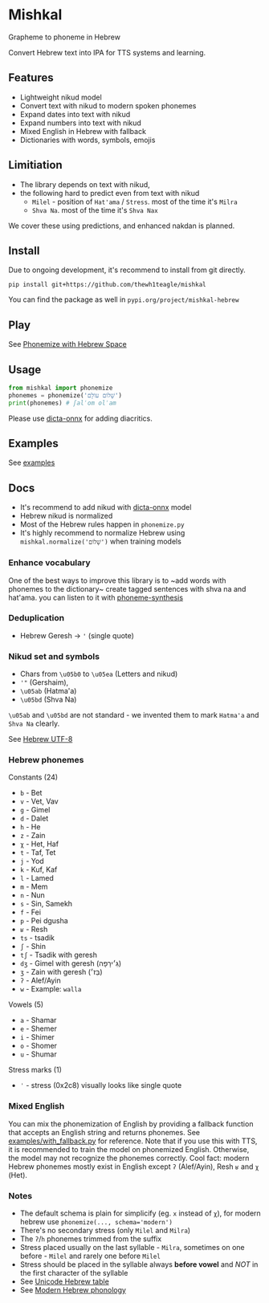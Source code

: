# Mishkal

Grapheme to phoneme in Hebrew

Convert Hebrew text into IPA for TTS systems and learning.

## Features

- Lightweight nikud model
- Convert text with nikud to modern spoken phonemes
- Expand dates into text with nikud
- Expand numbers into text with nikud
- Mixed English in Hebrew with fallback
- Dictionaries with words, symbols, emojis

## Limitiation

- The library depends on text with nikud,
- the following hard to predict even from text with nikud
  - `Milel` - 
      position of `Hat'ama` / `Stress`. 
      most of the time it's `Milra`
  - `Shva Na`. most of the time it's `Shva Nax`


We cover these using predictions, and enhanced nakdan is planned.

## Install

Due to ongoing development, it's recommend to install from git directly.

```console
pip install git+https://github.com/thewh1teagle/mishkal
```

You can find the package as well in `pypi.org/project/mishkal-hebrew`

## Play

See [Phonemize with Hebrew Space](https://huggingface.co/spaces/thewh1teagle/phonemize-in-hebrew)

## Usage

```python
from mishkal import phonemize
phonemes = phonemize('שָׁלוֹם עוֹלָם')
print(phonemes) # ʃalˈom olˈam
```

Please use [dicta-onnx](https://github.com/thewh1teagle/dicta-onnx) for adding diacritics.

## Examples

See [examples](examples)

## Docs

- It's recommend to add nikud with [dicta-onnx](https://github.com/thewh1teagle/dicta-onnx) model
- Hebrew nikud is normalized
- Most of the Hebrew rules happen in `phonemize.py`
- It's highly recommend to normalize Hebrew using `mishkal.normalize('שָׁלוֹם')` when training models

### Enhance vocabulary

One of the best ways to improve this library is to ~add words with phonemes to the dictionary~ create tagged sentences with shva na and hat'ama. you can listen to it with [phoneme-synthesis](https://itinerarium.github.io/phoneme-synthesis/)

### Deduplication

- Hebrew Geresh -> `'` (single quote)

### Nikud set and symbols

- Chars from `\u05b0` to `\u05ea` (Letters and nikud)
- `'"` (Gershaim),
- `\u05ab` (Hatma'a)
- `\u05bd` (Shva Na)

`\u05ab` and `\u05bd` are not standard - we invented them to mark `Hatma'a` and `Shva Na` clearly.


See [Hebrew UTF-8](https://en.wikipedia.org/wiki/Unicode_and_HTML_for_the_Hebrew_alphabet#Compact_table)


### Hebrew phonemes

Constants (24)

- `b` - Bet
- `v` - Vet, Vav
- `g` - Gimel
- `d` - Dalet
- `h` - He
- `z` - Zain
- `χ` - Het, Haf
- `t` - Taf, Tet
- `j` - Yod
- `k` - Kuf, Kaf
- `l` - Lamed
- `m` - Mem
- `n` - Nun
- `s` - Sin, Samekh
- `f` - Fei
- `p` - Pei dgusha
- `ʁ` - Resh
- `ts` - tsadik
- `ʃ` - Shin
- `tʃ` - Tsadik with geresh
- `dʒ` - Gimel with geresh (גִּ׳ירָפָה)
- `ʒ` - Zain with geresh (בֵּז׳)
- `ʔ` - Alef/Ayin
- `w` - Example: `walla`

Vowels (5)

- `a` - Shamar
- `e` - Shemer
- `i` - Shimer
- `o` - Shomer
- `u` - Shumar

Stress marks (1)

- `ˈ` - stress (0x2c8) visually looks like single quote

### Mixed English

You can mix the phonemization of English by providing a fallback function that accepts an English string and returns phonemes.
See [examples/with_fallback.py](examples/with_fallback.py) for reference.
Note that if you use this with TTS, it is recommended to train the model on phonemized English. Otherwise, the model may not recognize the phonemes correctly.
Cool fact: modern Hebrew phonemes mostly exist in English except `ʔ` (Alef/Ayin), Resh `ʁ` and `χ` (Het).

### Notes

- The default schema is plain for simplicify (eg. `x` instead of `χ`), for modern hebrew use `phonemize(..., schema='modern')`
- There's no secondary stress (only `Milel` and `Milra`)
- The `ʔ`/`h` phonemes trimmed from the suffix
- Stress placed usually on the last syllable - `Milra`, sometimes on one before - `Milel` and rarely one before `Milel`
- Stress should be placed in the syllable always **before vowel** and _NOT_ in the first character of the syllable
- See [Unicode Hebrew table](https://en.wikipedia.org/wiki/Unicode_and_HTML_for_the_Hebrew_alphabet#Compact_table)
- See [Modern Hebrew phonology](https://en.m.wikipedia.org/wiki/Modern_Hebrew_phonology)
